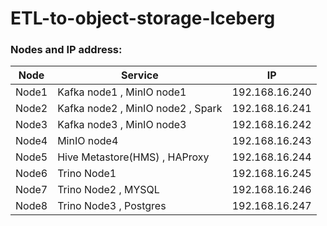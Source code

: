 # ETL-to-object-storage-Iceberg




### Nodes and IP address:
| Node       | Service                     | IP     |
|---------------|---------------------------------|------------|
| Node1    | Kafka node1 , MinIO node1    | 192.168.16.240   |
| Node2    | Kafka node2 , MinIO node2 , Spark     | 192.168.16.241|
| Node3    | Kafka node3 , MinIO node3      | 192.168.16.242    |
| Node4    | MinIO node4      | 192.168.16.243    |
| Node5    | Hive Metastore(HMS)  , HAProxy    | 192.168.16.244    |
| Node6    | Trino Node1     | 192.168.16.245    |
| Node7    | Trino Node2 ,  MYSQL       | 192.168.16.246    |
| Node8    | Trino Node3 ,  Postgres  | 192.168.16.247    |

